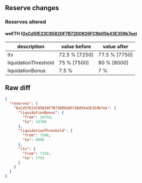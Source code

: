 ## Reserve changes

### Reserves altered

#### weETH ([0xCd5fE23C85820F7B72D0926FC9b05b43E359b7ee](https://etherscan.io/address/0xCd5fE23C85820F7B72D0926FC9b05b43E359b7ee))

| description | value before | value after |
| --- | --- | --- |
| ltv | 72.5 % [7250] | 77.5 % [7750] |
| liquidationThreshold | 75 % [7500] | 80 % [8000] |
| liquidationBonus | 7.5 % | 7 % |


## Raw diff

```json
{
  "reserves": {
    "0xCd5fE23C85820F7B72D0926FC9b05b43E359b7ee": {
      "liquidationBonus": {
        "from": 10750,
        "to": 10700
      },
      "liquidationThreshold": {
        "from": 7500,
        "to": 8000
      },
      "ltv": {
        "from": 7250,
        "to": 7750
      }
    }
  }
}
```